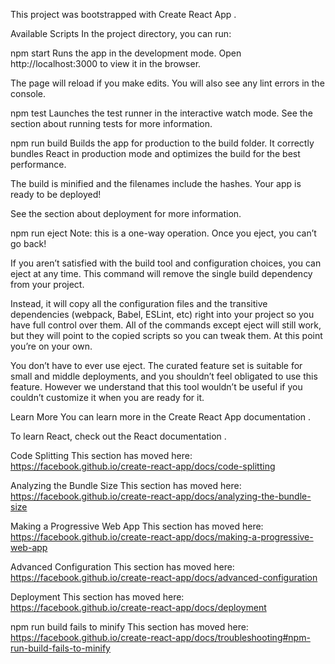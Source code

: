 This project was bootstrapped with Create React App .

Available Scripts
In the project directory, you can run:

npm start
Runs the app in the development mode.
Open http://localhost:3000  to view it in the browser.

The page will reload if you make edits.
You will also see any lint errors in the console.

npm test
Launches the test runner in the interactive watch mode.
See the section about running tests  for more information.

npm run build
Builds the app for production to the build folder.
It correctly bundles React in production mode and optimizes the build for the best performance.

The build is minified and the filenames include the hashes.
Your app is ready to be deployed!

See the section about deployment  for more information.

npm run eject
Note: this is a one-way operation. Once you eject, you can’t go back!

If you aren’t satisfied with the build tool and configuration choices, you can eject at any time. This command will remove the single build dependency from your project.

Instead, it will copy all the configuration files and the transitive dependencies (webpack, Babel, ESLint, etc) right into your project so you have full control over them. All of the commands except eject will still work, but they will point to the copied scripts so you can tweak them. At this point you’re on your own.

You don’t have to ever use eject. The curated feature set is suitable for small and middle deployments, and you shouldn’t feel obligated to use this feature. However we understand that this tool wouldn’t be useful if you couldn’t customize it when you are ready for it.

Learn More
You can learn more in the Create React App documentation .

To learn React, check out the React documentation .

Code Splitting
This section has moved here: https://facebook.github.io/create-react-app/docs/code-splitting 

Analyzing the Bundle Size
This section has moved here: https://facebook.github.io/create-react-app/docs/analyzing-the-bundle-size 

Making a Progressive Web App
This section has moved here: https://facebook.github.io/create-react-app/docs/making-a-progressive-web-app 

Advanced Configuration
This section has moved here: https://facebook.github.io/create-react-app/docs/advanced-configuration 

Deployment
This section has moved here: https://facebook.github.io/create-react-app/docs/deployment 

npm run build fails to minify
This section has moved here: https://facebook.github.io/create-react-app/docs/troubleshooting#npm-run-build-fails-to-minify 